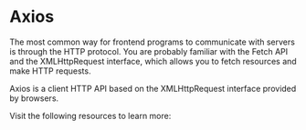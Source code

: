 # Axios

The most common way for frontend programs to communicate with servers is through the HTTP protocol. You are probably familiar with the Fetch API and the XMLHttpRequest interface, which allows you to fetch resources and make HTTP requests.

Axios is a client HTTP API based on the XMLHttpRequest interface provided by browsers.

Visit the following resources to learn more:
